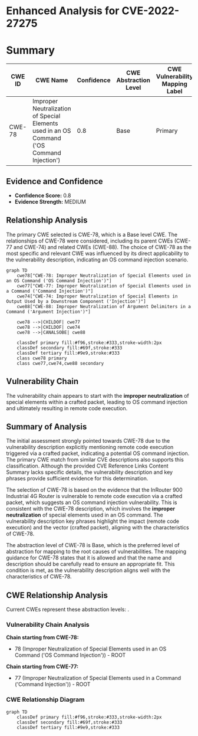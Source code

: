# Enhanced Analysis for CVE-2022-27275

# Summary
| CWE ID | CWE Name | Confidence | CWE Abstraction Level | CWE Vulnerability Mapping Label | CWE-Vulnerability Mapping Notes |
|---|---|---|---|---|---|
| CWE-78 | Improper Neutralization of Special Elements used in an OS Command ('OS Command Injection') | 0.8 | Base | Primary | Allowed |

## Evidence and Confidence

*   **Confidence Score:** 0.8
*   **Evidence Strength:** MEDIUM

## Relationship Analysis
The primary CWE selected is CWE-78, which is a Base level CWE. The relationships of CWE-78 were considered, including its parent CWEs (CWE-77 and CWE-74) and related CWEs (CWE-88). The choice of CWE-78 as the most specific and relevant CWE was influenced by its direct applicability to the vulnerability description, indicating an OS command injection scenario.

```mermaid
graph TD
    cwe78["CWE-78: Improper Neutralization of Special Elements used in an OS Command ('OS Command Injection')"]
    cwe77["CWE-77: Improper Neutralization of Special Elements used in a Command ('Command Injection')"]
    cwe74["CWE-74: Improper Neutralization of Special Elements in Output Used by a Downstream Component ('Injection')"]
    cwe88["CWE-88: Improper Neutralization of Argument Delimiters in a Command ('Argument Injection')"]

    cwe78 -->|CHILDOF| cwe77
    cwe78 -->|CHILDOF| cwe74
    cwe78 -->|CANALSOBE| cwe88

    classDef primary fill:#f96,stroke:#333,stroke-width:2px
    classDef secondary fill:#69f,stroke:#333
    classDef tertiary fill:#9e9,stroke:#333
    class cwe78 primary
    class cwe77,cwe74,cwe88 secondary
```

## Vulnerability Chain
The vulnerability chain appears to start with the **improper neutralization** of special elements within a crafted packet, leading to OS command injection and ultimately resulting in remote code execution.

## Summary of Analysis
The initial assessment strongly pointed towards CWE-78 due to the vulnerability description explicitly mentioning remote code execution triggered via a crafted packet, indicating a potential OS command injection. The primary CWE match from similar CVE descriptions also supports this classification. Although the provided CVE Reference Links Content Summary lacks specific details, the vulnerability description and key phrases provide sufficient evidence for this determination.

The selection of CWE-78 is based on the evidence that the InRouter 900 Industrial 4G Router is vulnerable to remote code execution via a crafted packet, which suggests an OS command injection vulnerability. This is consistent with the CWE-78 description, which involves the **improper neutralization** of special elements used in an OS command. The vulnerability description key phrases highlight the impact (remote code execution) and the vector (crafted packet), aligning with the characteristics of CWE-78.

The abstraction level of CWE-78 is Base, which is the preferred level of abstraction for mapping to the root causes of vulnerabilities. The mapping guidance for CWE-78 states that it is allowed and that the name and description should be carefully read to ensure an appropriate fit. This condition is met, as the vulnerability description aligns well with the characteristics of CWE-78.


## CWE Relationship Analysis

Current CWEs represent these abstraction levels: .


### Vulnerability Chain Analysis

**Chain starting from CWE-78:**
- 78 (Improper Neutralization of Special Elements used in an OS Command ('OS Command Injection')) - ROOT


**Chain starting from CWE-77:**
- 77 (Improper Neutralization of Special Elements used in a Command ('Command Injection')) - ROOT



### CWE Relationship Diagram

```mermaid
graph TD
    classDef primary fill:#f96,stroke:#333,stroke-width:2px
    classDef secondary fill:#69f,stroke:#333
    classDef tertiary fill:#9e9,stroke:#333
```